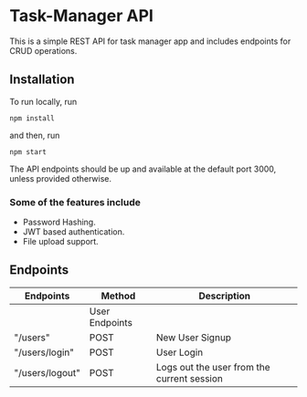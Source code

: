 # Task-Manager API
This is a simple REST API for task manager app and includes endpoints for CRUD operations.  
## Installation
To run locally, run
```
npm install
```
and then, run
```
npm start
```
The API endpoints should be up and available at the default port 3000, unless provided otherwise.

### Some of the features include  
- Password Hashing. 
- JWT based authentication.
- File upload support.

## Endpoints

|Endpoints | Method | Description|
|----------|--------|-------------|
||         User Endpoints        ||
|"/users"  | POST   | New User Signup|
|"/users/login"| POST| User Login|
|"/users/logout"| POST | Logs out the user from the current session|
